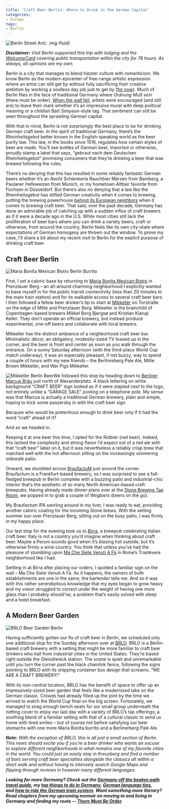 ```yaml
---
title: 'Craft Beer Berlin: Where to Drink in the German Capital'
categories:
- Europe
tags:
- Berlin
---
```


![Berlin Street Art](https://withoutapath.com/wp-content/uploads/2018/07/Berlin-Street-Art-1024x575.jpg){: .img-fluid}

_**Disclaimer:** Visit Berlin supported this trip with lodging and the [WelcomeCard](https://www.visitberlin.de/en/berlin-welcome-card) covering public transportation within the city for 78 hours. As always, all opinions are my own._

Berlin is a city that manages to blend hipster culture with romanticism. We know Berlin as the modern epicenter of free-range artistic expression where an artist can still get by without fully sacrificing their creative ambition by working a soulless day job just to get by ([for now](https://www.theguardian.com/cities/2015/sep/23/housing-trap-how-berlin-avoid-following-london-pricey-footsteps)). Much of Berlin flies in the face of traditional Germany where _Ordnung Muß sein_ (there must be order). [When the wall fell](http://www.bbc.com/travel/story/20150825-a-berlin-bike-ride-like-no-other), artists were encouraged (and still are) to leave their mark whether it’s an impressive mural with deep political meaning or a childish Bart Simpson-style tag. That sentiment can still be seen throughout the sprawling German capital.

<!-- more -->

With that in mind, Berlin is not surprisingly the best place to be for drinking German craft beer. In the spirit of traditional Germany, there’s the _Rheinheitsgebot_ better known in the English-speaking world as the beer purity law. This law, in the books since 1516, regulates how certain styles of beer are made. You’ll see bottles of German beer, imported or otherwise, proudly stamp a label that says, “gebraut nach dem Deutschen Rheinheitsgebot” promising consumers that they’re drinking a beer that was brewed following the rules.

There’s no denying that this has resulted in some reliably fantastic German beers whether it’s an Aecht Schlenkerla Rauchbier Märzen from Bamberg, a Paulaner Hefeweizen from Munich, or my hometown Altbier favorite from Füchsen in Düsseldorf. But there’s also no denying that a law like the Rheinheitsgebot has stifled German creativity when it comes to brewing, putting the brewing powerhouse [behind its European neighbors](https://withoutapath.com/belgian-beer-in-bruges/) when it comes to brewing craft beer. That said, over the past decade, Germany has done an admirable job of catching up with a sudden influx of craft brewers as if it were a decade ago in the U.S. While most cities still lack the proliferation of beer bars where you can drink a variety beers, craft or otherwise, from around the country, Berlin feels like its own city-state where expectations of German homogeny are thrown out the window. To prove my case, I’ll share a bit about my recent visit to Berlin for the explicit purpose of drinking craft beer.

<!-- more -->

## Craft Beer Berlin

![Maria Bonita Mexican Bistro Berlin Burrito](https://withoutapath.com/wp-content/uploads/2018/07/Maria-Bonita-Mexican-Bistro-Berlin-Burrito.jpeg)

First, I set a caloric base by returning to [Maria Bonita Mexican Bistro](http://www.mariabonita.de/) in Prenzlauer Berg – an all-around charming neighborhood I explicitly wanted to base myself in for the public transit connectivity (less than 20 minutes to the main train station) and for its walkable access to several craft beer bars. I then followed a fellow beer drinker’s tip to start at [Mikkeller](http://mikkeller.dk) on Torstraße on the edge of Mitte and Prenzlauer Berg. Mikkeller is the brainchild of Copenhagen-based brewers Mikkel Borg Bjergsø and Kristian Klarup Keller. They don't operate an official brewery, but instead produce experimental, one-off beers and collaborate with local brewers.

Mikkeller has the distinct ambiance of a neighborhood craft beer bar. Minimalistic décor, an obligatory, modestly-sized TV tossed up in the corner, and the beer is front and center as soon as you walk through the entrance. On a sunny Saturday afternoon (with the third-place World Cup match underway), it was an especially pleasant, if not buzzy, way to spend a couple of hours with my new friends – the Berlinreberg Pale Ale, Mitte Brown Mikkeller, and War Pigs Mikkeller.

![Mikkeller Berlin Beer](https://withoutapath.com/wp-content/uploads/2018/07/Mikkeller-Berlin-Beer.jpeg)We followed this stop by heading down to [Berliner Marcus Bräu](https://berliner-marcus-brau.business.site/) just north of Alexanderplatz. A black lettering on white background “CRAFT BEER” sign looked as if it were stapled next to the logo, not entirely unlike a “GARAGE SALE” posting on a telephone pole. My sense was that Marcus is actually a traditional German brewery, plain and simple, hoping to trick some passersby in with the craft beer sign.

Because who would be pretentious enough to drink beer only if it had the word “craft” ahead of it?

And so we headed in.

Keeping it at one beer this time, I opted for the Rotbier (red beer). Indeed, this lacked the complexity and strong flavor I’d expect out of a red ale with that “craft beer” label on it, but it was nevertheless a reliably crisp brew that matched well with the hot afternoon sitting on the increasingly simmering sidewalk patio.

Onward, we stumbled across [BraufactuM](http://berlin.braufactum.de/) just around the corner. Braufactum is a Frankfurt-based brewery, so I was surprised to see a full-fledged brewpub in Berlin complete with a buzzing patio and industrial-chic interior that’s the aesthetic of so many North American-based craft brewpubs. Having already made dinner plans over at the [Stone Brewing Tap Room](http://www.stonebrewing.eu/visit/outposts/prenzlauerberg), we popped in to grab a couple of _Wegbiers_ (beers on the go).

My Braufactum IPA swirling around in my liver, I was ready to eat, providing another caloric coating for the incoming Stone brews. With the setting summer sun over Prenzlauer Berg, sitting out on the busy patio, I was firmly in my happy place.

Our last stop for the evening took us to [Birra](http://birrificiolambrate.com/birra/), a brewpub celebrating Italian craft beer. Italy is not a country you’d imagine when thinking about craft beer. Maybe a Peroni sounds good when it’s blazing hot outside, but it’s otherwise firmly a wine country. You think that unless you’ve had the pleasure of stumbling upon [Ma Che Siete Venuti A Fà](https://withoutapath.com/italian-craft-beer/) in Rome’s Trastévere neighborhood like I had.

Settling in at Birra after placing our orders, I spotted a familiar sign on the wall – Ma Che Siete Venuti A Fà. As it happens, the owners of both establishments are one in the same, the bartender tells me. And so it was with this rather serendipitous knowledge that my eyes began to grow heavy and my vision struggled to correct under the weight of having one more glass than I probably should’ve; a problem that’s easily solved with sleep and a hotel breakfast.

## A Modern Beer Garden

![BRLO Beer Garden Berlin](https://withoutapath.com/wp-content/uploads/2018/07/BRLO-Beer-Garden.jpeg)

Having sufficiently gotten our fix of craft beer in Berlin, we scheduled only one additional stop for the Sunday afternoon over at [BRLO](http://www.brlo.de/en/). BRLO is a Berlin-based craft brewery with a setting that might be more familiar to craft beer drinkers who hail from industrial cities in the United States. They’re based right outside the Gleisdreieck station. The scene is quiet and unremarkable until you turn the corner past the black chainlink fence, following the signs pointing to BRLO with its shipping container box design that screams, “WE ARE A CRAFT BREWERY!”

With its non-central location, BRLO has the benefit of space to offer up an impressively-sized beer garden that feels like a modernized take on the German classic. Crowds had already filled up the joint by the time we arrived to watch the World Cup final on the big screen. Fortunately, we managed to snag enough bench seats for our small group underneath the netting cover to enjoy our last day with a variety of BRLO’s tap offerings; a soothing blend of a familiar setting with that of a cultural classic to send us home with tired smiles – but of course not before satisfying our beer stomachs with one more Maria Bonita burrito and a Berlinerberg Pale Ale.

_**Note:** With the exception of BRLO, this is all just a small section of Berlin. This news should excite you if you’re a beer drinker who wants an excuse to explore different neighborhoods in what remains one of my favorite cities in the world. You could just as easily stay in Kreuzberg and find a number of bars serving craft beer specialties alongside the classics all within a short walk and without having to intensely search Google Maps and flipping through reviews in however many different languages._

_**Looking for more Germany? Check out the [Germany off the beaten path travel guide](https://withoutapath.com/travel-guides/germany/), my [top things to do in Germany](https://withoutapath.com/things-to-do-in-germany/), [German language tips](https://withoutapath.com/most-important-german-travel-phrases/), and [how to ride the German train system](https://withoutapath.com/german-train/). Want something more literary? Read chapters from my upcoming memoir on moving to and living in Germany and finding my roots -- [There Must Be Order](https://withoutapath.com/category/essays/there-must-be-order/).**_
